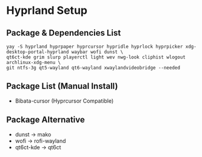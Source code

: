 # Hyprland Setup

## Package & Dependencies List
```
yay -S hyprland hyprpaper hyprcursor hypridle hyprlock hyprpicker xdg-desktop-portal-hyprland waybar wofi dunst \
qt6ct-kde grim slurp playerctl light wev nwg-look cliphist wlogout archlinux-xdg-menu \
git ntfs-3g qt5-wayland qt6-wayland xwaylandvideobridge --needed
```

## Package List (Manual Install)
- Bibata-cursor (Hyprcursor Compatible)

## Package Alternative
- dunst -> mako
- wofi -> rofi-wayland
- qt6ct-kde -> qt6ct 
